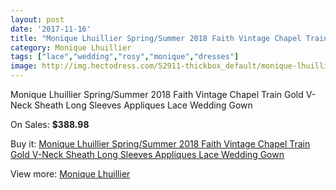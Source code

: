 ```yaml
---
layout: post
date: '2017-11-16'
title: "Monique Lhuillier Spring/Summer 2018 Faith Vintage Chapel Train Gold V-Neck Sheath Long Sleeves Appliques Lace Wedding Gown"
category: Monique Lhuillier
tags: ["lace","wedding","rosy","monique","dresses"]
image: http://img.hectodress.com/52911-thickbox_default/monique-lhuillier-spring-summer-2018-faith-vintage-chapel-train-gold-v-neck-sheath-long-sleeves-appliques-lace-wedding-gown.jpg
---
```

Monique Lhuillier Spring/Summer 2018 Faith Vintage Chapel Train Gold V-Neck Sheath Long Sleeves Appliques Lace Wedding Gown

On Sales: **$388.98**
<a href="https://www.hectodress.com/monique-lhuillier/16645-monique-lhuillier-spring-summer-2018-faith-vintage-chapel-train-gold-v-neck-sheath-long-sleeves-appliques-lace-wedding-gown.html"><amp-img layout="responsive" width="600" height="600" src="//img.hectodress.com/52911-thickbox_default/monique-lhuillier-spring-summer-2018-faith-vintage-chapel-train-gold-v-neck-sheath-long-sleeves-appliques-lace-wedding-gown.jpg" alt="Monique Lhuillier Spring/Summer 2018 Faith Vintage Chapel Train Gold V-Neck Sheath Long Sleeves Appliques Lace Wedding Gown 0" /></a>
<a href="https://www.hectodress.com/monique-lhuillier/16645-monique-lhuillier-spring-summer-2018-faith-vintage-chapel-train-gold-v-neck-sheath-long-sleeves-appliques-lace-wedding-gown.html"><amp-img layout="responsive" width="600" height="600" src="//img.hectodress.com/52913-thickbox_default/monique-lhuillier-spring-summer-2018-faith-vintage-chapel-train-gold-v-neck-sheath-long-sleeves-appliques-lace-wedding-gown.jpg" alt="Monique Lhuillier Spring/Summer 2018 Faith Vintage Chapel Train Gold V-Neck Sheath Long Sleeves Appliques Lace Wedding Gown 1" /></a>
<a href="https://www.hectodress.com/monique-lhuillier/16645-monique-lhuillier-spring-summer-2018-faith-vintage-chapel-train-gold-v-neck-sheath-long-sleeves-appliques-lace-wedding-gown.html"><amp-img layout="responsive" width="600" height="600" src="//img.hectodress.com/52912-thickbox_default/monique-lhuillier-spring-summer-2018-faith-vintage-chapel-train-gold-v-neck-sheath-long-sleeves-appliques-lace-wedding-gown.jpg" alt="Monique Lhuillier Spring/Summer 2018 Faith Vintage Chapel Train Gold V-Neck Sheath Long Sleeves Appliques Lace Wedding Gown 2" /></a>

Buy it: [Monique Lhuillier Spring/Summer 2018 Faith Vintage Chapel Train Gold V-Neck Sheath Long Sleeves Appliques Lace Wedding Gown](https://www.hectodress.com/monique-lhuillier/16645-monique-lhuillier-spring-summer-2018-faith-vintage-chapel-train-gold-v-neck-sheath-long-sleeves-appliques-lace-wedding-gown.html "Monique Lhuillier Spring/Summer 2018 Faith Vintage Chapel Train Gold V-Neck Sheath Long Sleeves Appliques Lace Wedding Gown")

View more: [Monique Lhuillier](https://www.hectodress.com/320-monique-lhuillier "Monique Lhuillier")